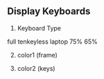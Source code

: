## Display Keyboards

1. Keyboard Type

full
tenkeyless
laptop
75%
65%

2. color1 (frame)

3. color2 (keys)

